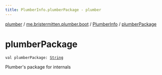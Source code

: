 ```yaml
---
title: PlumberInfo.plumberPackage - plumber
---
```


[plumber](../../index.html) / [me.bristermitten.plumber.boot](../index.html) / [PlumberInfo](index.html) / [plumberPackage](./plumber-package.html)

# plumberPackage

`val plumberPackage: `[`String`](https://kotlinlang.org/api/latest/jvm/stdlib/kotlin/-string/index.html)

Plumber's package for internals

